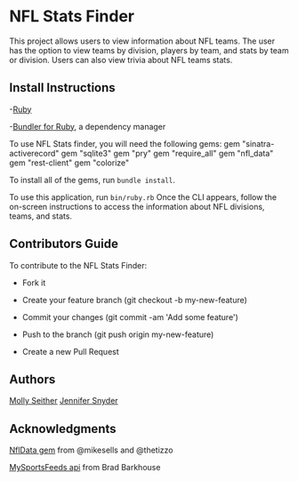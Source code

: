# NFL Stats Finder
This project allows users to view information about NFL teams. The user has the option to view teams by division, players by team, and stats by team or division. Users can also view trivia  about NFL teams stats.

## Install Instructions
-[Ruby](https://www.ruby-lang.org/en/documentation/installation/)

-[Bundler for Ruby](https://bundler.io/), a dependency manager

To use NFL Stats finder, you will need the following gems:
gem "sinatra-activerecord"
gem "sqlite3"
gem "pry"
gem "require_all"
gem "nfl_data"
gem "rest-client"
gem "colorize"

To install all of the gems, run `bundle install`.

To use this application, run `bin/ruby.rb`
Once the CLI appears, follow the on-screen instructions to access the information about NFL divisions, teams, and stats.

## Contributors Guide
To contribute to the NFL Stats Finder:

- Fork it

- Create your feature branch (git checkout -b my-new-feature)

- Commit your changes (git commit -am 'Add some feature')

- Push to the branch (git push origin my-new-feature)

- Create a new Pull Request

## Authors
[Molly Seither](https://github.com/mollyseith)
[Jennifer Snyder](https://github.com/jensnyder)

## Acknowledgments
[NflData gem](https://github.com/thetizzo/nfl_data) from @mikesells and @thetizzo

[MySportsFeeds api](https://www.mysportsfeeds.com/) from Brad Barkhouse
